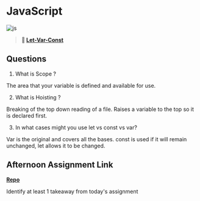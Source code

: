 # JavaScript

![js](https://bcw.blob.core.windows.net/public/img/courses/js.gif)

> **📖 [Let-Var-Const](https://codeworksacademy.com/fs-student-guide/resources/wk2/01-Let-Var-Const)**

## Questions

1. What is Scope ?

The area that your variable is defined and available for use.

2. What is Hoisting ?

Breaking of the top down reading of a file.  Raises a variable to the top so it is declared first.

3. In what cases might you use let vs const vs var?

Var is the original and covers all the bases.  const is used if it will remain unchanged, let allows it to be changed.

## Afternoon Assignment Link

**[Repo](https://andrewlarue.github.io/ScoreBoard/)**

Identify at least 1 takeaway from today's assignment
